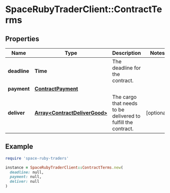 # SpaceRubyTraderClient::ContractTerms

## Properties

| Name | Type | Description | Notes |
| ---- | ---- | ----------- | ----- |
| **deadline** | **Time** | The deadline for the contract. |  |
| **payment** | [**ContractPayment**](ContractPayment.md) |  |  |
| **deliver** | [**Array&lt;ContractDeliverGood&gt;**](ContractDeliverGood.md) | The cargo that needs to be delivered to fulfill the contract. | [optional] |

## Example

```ruby
require 'space-ruby-traders'

instance = SpaceRubyTraderClient::ContractTerms.new(
  deadline: null,
  payment: null,
  deliver: null
)
```

